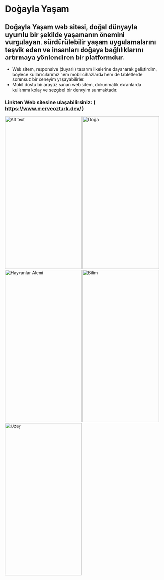 # Doğayla Yaşam

**Doğayla Yaşam web sitesi, doğal dünyayla uyumlu bir şekilde yaşamanın önemini vurgulayan, sürdürülebilir yaşam uygulamalarını teşvik eden ve insanları doğaya bağlılıklarını artırmaya yönlendiren bir platformdur.**
-----------------------------------------------------------------------------------------------------------------------------------------------------------------------------
 * Web sitem, responsive (duyarlı) tasarım ilkelerine dayanarak geliştirdim, böylece kullanıcılarımız hem mobil cihazlarda hem de tabletlerde sorunsuz bir deneyim yaşayabilirler. </br>
 * Mobil dostu bir arayüz sunan web sitem, dokunmatik ekranlarda kullanımı kolay ve sezgisel bir deneyim sunmaktadır.
 
 ### Linkten Web sitesine ulaşabilirsiniz: ( https://www.merveozturk.dev/ )

<img title="Doğayla yaşam" alt="Alt text" src="https://github.com/mrvozturk/training_html/assets/133267808/8901a590-08ff-451a-a2fb-fd2dc6651a52" width="250px" height="500px">
<img title="Doğayla Yaşam" alt="Doğa" src="https://github.com/mrvozturk/training_html/assets/133267808/aee063c6-434d-4e3a-82ef-98e001136c7f" width="250px" height="500px">
<img title="Doğayla Yaşam" alt="Hayvanlar Alemi" src="https://github.com/mrvozturk/training_html/assets/133267808/1fc48d72-eb26-42fc-923c-6ecb6d814f75" width="250px" height="500px">
<img title="Doğayla Yaşam" alt="Bilim" src="https://github.com/mrvozturk/training_html/assets/133267808/256adef2-8794-42ba-bf5e-15761680e815" width="250px" height="500px">
<img title="Doğayla Yaşam" alt="Uzay" src="https://github.com/mrvozturk/training_html/assets/133267808/49026eb7-6a9d-47e4-a5f3-fe7f14b6da04" width="250px" height="500px">


